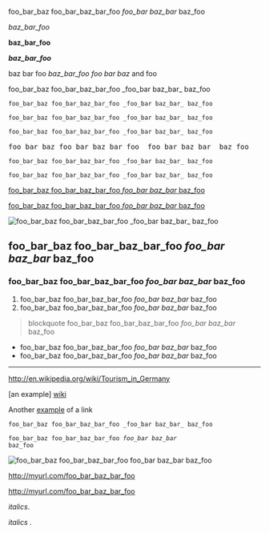 foo_bar_baz foo_bar_baz_bar_foo _foo_bar baz_bar_ baz_foo

_baz_bar_foo_

__baz_bar_foo__

___baz_bar_foo___

baz bar foo _baz_bar_foo foo bar baz_ and foo

foo\_bar\_baz foo\_bar\_baz\_bar\_foo \_foo\_bar baz\_bar\_ baz\_foo

`foo_bar_baz foo_bar_baz_bar_foo _foo_bar baz_bar_ baz_foo`


    foo_bar_baz foo_bar_baz_bar_foo _foo_bar baz_bar_ baz_foo


```html
foo_bar_baz foo_bar_baz_bar_foo _foo_bar baz_bar_ baz_foo
```

<pre>foo_bar_baz foo_bar_baz_bar_foo _foo_bar baz_bar_ baz_foo</pre>

<pre><code class="language-html">foo_bar_baz foo_bar_baz_bar_foo _foo_bar baz_bar_ baz_foo</code></pre>

<pre class="lang-html"><code class="language-html">foo_bar_baz foo_bar_baz_bar_foo _foo_bar baz_bar_ baz_foo</code></pre>

<script>
var strike = "foo_bar_baz foo_bar_baz_bar_foo _foo_bar baz_bar_ baz_foo";
var foo_bar_baz_bar_foo = "foo_bar_";
</script>

[foo_bar_baz foo_bar_baz_bar_foo _foo_bar baz_bar_ baz_foo](http://myurl.com/foo_bar_baz_bar_foo)

<a href="http://myurl.com/foo_bar_baz_bar_foo" title="foo_bar_baz foo_bar_baz_bar_foo _foo_bar baz_bar_ baz_foo">foo_bar_baz foo_bar_baz_bar_foo _foo_bar baz_bar_ baz_foo</a>

<img src="http://myurl.com/foo_bar_baz_bar_foo" alt="foo_bar_baz foo_bar_baz_bar_foo _foo_bar baz_bar_ baz_foo">

foo_bar_baz foo_bar_baz_bar_foo _foo_bar baz_bar_ baz_foo
-----

### foo_bar_baz foo_bar_baz_bar_foo _foo_bar baz_bar_ baz_foo

1. foo_bar_baz foo_bar_baz_bar_foo _foo_bar baz_bar_ baz_foo
2. foo_bar_baz foo_bar_baz_bar_foo _foo_bar baz_bar_ baz_foo

> blockquote foo_bar_baz foo_bar_baz_bar_foo _foo_bar baz_bar_ baz_foo

* foo_bar_baz foo_bar_baz_bar_foo _foo_bar baz_bar_ baz_foo
* foo_bar_baz foo_bar_baz_bar_foo _foo_bar baz_bar_ baz_foo

-------

http://en.wikipedia.org/wiki/Tourism_in_Germany

[an example] [wiki]

Another [example][wiki] of a link

[wiki]: http://en.wikipedia.org/wiki/Tourism_in_Germany

<p><code>foo_bar_baz foo_bar_baz_bar_foo _foo_bar baz_bar_ baz_foo</code></p>

<!-- These two cases still have bad <ems> because showdown handles them incorrectly -->

<code>foo_bar_baz foo_bar_baz_bar_foo _foo_bar baz_bar_ baz_foo</code>

![foo_bar_baz foo_bar_baz_bar_foo _foo_bar baz_bar_ baz_foo](http://myurl.com/foo_bar_baz_bar_foo)

http://myurl.com/foo_bar_baz_bar_foo

<http://myurl.com/foo_bar_baz_bar_foo>

_italics_.

_italics_   .
